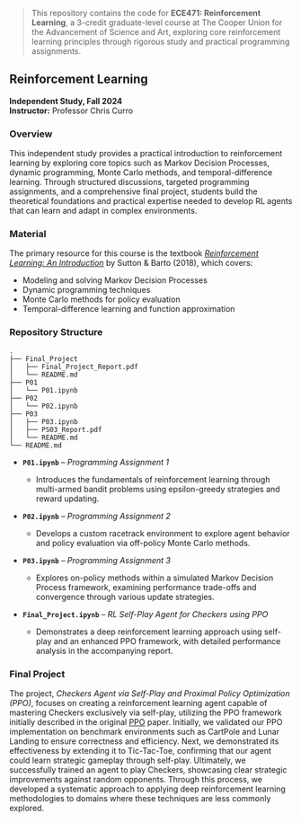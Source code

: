 

> This repository contains the code for **ECE471: Reinforcement Learning**, a 3-credit graduate-level course at The Cooper Union for the Advancement of Science and Art, exploring core reinforcement learning principles through rigorous study and practical programming assignments.


## Reinforcement Learning
**Independent Study, Fall 2024**  
**Instructor:** Professor Chris Curro

### Overview

This independent study provides a practical introduction to reinforcement learning by exploring core topics such as Markov Decision Processes, dynamic programming, Monte Carlo methods, and temporal-difference learning. Through structured discussions, targeted programming assignments, and a comprehensive final project, students build the theoretical foundations and practical expertise needed to develop RL agents that can learn and adapt in complex environments.

### Material

The primary resource for this course is the textbook [*Reinforcement Learning: An Introduction*](https://www.goodreads.com/book/show/42601538-reinforcement-learning) by Sutton & Barto (2018), which covers:

- Modeling and solving Markov Decision Processes
- Dynamic programming techniques
- Monte Carlo methods for policy evaluation
- Temporal-difference learning and function approximation


### Repository Structure

```
.
├── Final_Project
│   ├── Final_Project_Report.pdf
│   └── README.md
├── P01
│   └── P01.ipynb
├── P02
│   └── P02.ipynb
├── P03
│   ├── P03.ipynb
│   ├── PS03_Report.pdf
│   └── README.md
└── README.md
```

- **`P01.ipynb`** – *Programming Assignment 1*  
  -  Introduces the fundamentals of reinforcement learning through multi-armed bandit problems using epsilon-greedy strategies and reward updating.

- **`P02.ipynb`** – *Programming Assignment 2*  
  - Develops a custom racetrack environment to explore agent behavior and policy evaluation via off-policy Monte Carlo methods.

- **`P03.ipynb`** – *Programming Assignment 3*  
  - Explores on-policy methods within a simulated Markov Decision Process framework, examining performance trade-offs and convergence through various update strategies.

- **`Final_Project.ipynb`** – *RL Self-Play Agent for Checkers using PPO*  
  - Demonstrates a deep reinforcement learning approach using self-play and an enhanced PPO framework, with detailed performance analysis in the accompanying report.



### Final Project

The project, *Checkers Agent via Self-Play and Proximal Policy Optimization (PPO)*, focuses on creating a reinforcement learning agent capable of mastering Checkers exclusively via self-play, utilizing the PPO framework initially described in the original [PPO](https://arxiv.org/pdf/1707.06347) paper. Initially, we validated our PPO implementation on benchmark environments such as CartPole and Lunar Landing to ensure correctness and efficiency. Next, we demonstrated its effectiveness by extending it to Tic-Tac-Toe, confirming that our agent could learn strategic gameplay through self-play. Ultimately, we successfully trained an agent to play Checkers, showcasing clear strategic improvements against random opponents. Through this process, we developed a systematic approach to applying deep reinforcement learning methodologies to domains where these techniques are less commonly explored.